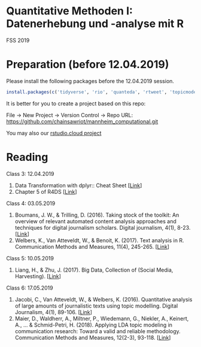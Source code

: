 # Quantitative Methoden I: Datenerhebung und -analyse mit R

FSS 2019

# Preparation (before 12.04.2019)

Please install the following packages before the 12.04.2019 session.

```r
install.packages(c('tidyverse', 'rio', 'quanteda', 'rtweet', 'topicmodels', 'stm')
```

It is better for you to create a project based on this repo:

File -> New Project -> Version Control -> Repo URL: https://github.com/chainsawriot/mannheim_computational.git

You may also our [rstudio.cloud project](https://rstudio.cloud/project/272694)

# Reading

Class 3: 12.04.2019

1. Data Transformation with dplyr:: Cheat Sheet [[Link](https://github.com/rstudio/cheatsheets/raw/master/data-transformation.pdf)]
2. Chapter 5 of R4DS [[Link](https://r4ds.had.co.nz/transform.html)]

Class 4: 03.05.2019

1. Boumans, J. W., & Trilling, D. (2016). Taking stock of the toolkit: An overview of relevant automated content analysis approaches and techniques for digital journalism scholars. Digital journalism, 4(1), 8-23. [[Link](https://www.tandfonline.com/doi/abs/10.1080/21670811.2015.1096598)]
2. Welbers, K., Van Atteveldt, W., & Benoit, K. (2017). Text analysis in R. Communication Methods and Measures, 11(4), 245-265. [[Link](https://www.tandfonline.com/doi/abs/10.1080/19312458.2017.1387238)]

Class 5: 10.05.2019

1. Liang, H., & Zhu, J. (2017). Big Data, Collection of (Social Media, Harvesting). [[Link](https://onlinelibrary.wiley.com/doi/10.1002/9781118901731.iecrm0015)]

Class 6: 17.05.2019

1. Jacobi, C., Van Atteveldt, W., & Welbers, K. (2016). Quantitative analysis of large amounts of journalistic texts using topic modelling. Digital Journalism, 4(1), 89-106. [[Link](https://www.tandfonline.com/doi/full/10.1080/21670811.2015.1093271)]
2. Maier, D., Waldherr, A., Miltner, P., Wiedemann, G., Niekler, A., Keinert, A., ... & Schmid-Petri, H. (2018). Applying LDA topic modeling in communication research: Toward a valid and reliable methodology. Communication Methods and Measures, 12(2-3), 93-118. [[Link](https://www.tandfonline.com/doi/full/10.1080/19312458.2018.1430754)]
